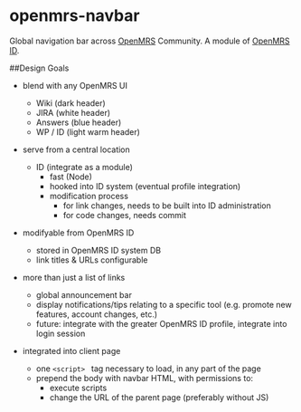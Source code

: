openmrs-navbar
==============

Global navigation bar across [OpenMRS](http://openmrs.org) Community. A module of [OpenMRS ID](https://github.com/downeym/OpenMRS-ID).

##Design Goals

- blend with any OpenMRS UI
	- Wiki (dark header)
	- JIRA (white header)
	- Answers (blue header)
	- WP / ID (light warm header)

- serve from a central location
	- ID (integrate as a module)
		- fast (Node)
		- hooked into ID system (eventual profile integration)
		- modification process
			- for link changes, needs to be built into ID administration
			- for code changes, needs commit

- modifyable from OpenMRS ID
	- stored in OpenMRS ID system DB
	- link titles & URLs configurable

- more than just a list of links
	- global announcement bar
	- display notifications/tips relating to a specific tool (e.g. promote new features, account changes, etc.)
	- future: integrate with the greater OpenMRS ID profile, integrate into login session

- integrated into client page
	- one ``<script> `` tag necessary to load, in any part of the page
	- prepend the body with navbar HTML, with permissions to:
		- execute scripts
		- change the URL of the parent page (preferably without JS)
